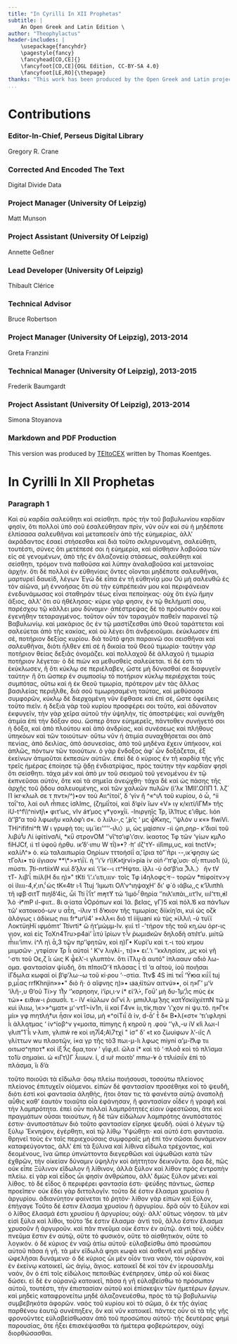 ```yaml
---
title: "In Cyrilli In XII Prophetas"
subtitle: |
	An Open Greek and Latin Edition \ 
author: "Theophylactus"
header-includes: | 
	\usepackage{fancyhdr}
	\pagestyle{fancy}
	\fancyhead[CO,CE]{}
	\fancyfoot[CO,CE]{OGL Edition, CC-BY-SA 4.0}
	\fancyfoot[LE,RO]{\thepage}
thanks: "This work has been produced by the Open Greek and Latin project through the help of volunteers. See contributions for details."
...
```


# Contributions


### Editor-In-Chief, Perseus Digital Library

Gregory R. Crane  
  
### Corrected And Encoded The Text

Digital Divide Data  
  
### Project Manager (University Of Leipzig)

Matt Munson  
  
### Project Assistant (University Of Leipzig)

Annette Geßner  
  
### Lead Developer (University Of Leipzig)

Thibault Clérice  
  
### Technical Advisor

Bruce Robertson  
  
### Project Manager (University Of Leipzig), 2013-2014

Greta Franzini  
  
### Technical Manager (University Of Leipzig), 2013-2015

Frederik Baumgardt  
  
### Project Assistant (University Of Leipzig), 2013-2014

Simona Stoyanova  
  
### Markdown and PDF Production

This version was produced by [TEItoCEX](https://github.com/ThomasK81/TEItoCEX) written by Thomas Koentges.

# In Cyrilli In XII Prophetas

### Paragraph 1

<p>Καὶ σὺ καρδία σαλεύθητι καὶ σείσθητι. πρὸς τὴν τοῦ βαβυλωνίου καρδίαν
φησὶν, ὅτι πολλοὶ ὑπὸ σοῦ ἐσαλεύθησαν πρὶν, νῦν οὖν καὶ σὺ ἡ μηδέποτε ἐλπίσασα
σαλευθῆναι καὶ μεταπεσεῖν ἀπὸ τῆς εὐημερίας, ἀλλ’ ἀκράδαντος ἐσαεὶ στήσεσθαι καὶ
διὰ τοῦτο σκληρυνομένη, σαλεύθητι, τουτέστι, σύνες ὅτι μετέπεσέ σοι ἡ εὐημερία,
καὶ αἴσθησιν λαβοῦσα τῶν εἰς σὲ γενομένων, ἀπὸ τῆς ἐν ἀλαζονείᾳ στάσεως,
σαλεύθητι καὶ σείσθητι, τρόμον τινὰ παθοῦσα καὶ λύπην ἀναλαβοῦσα καὶ μετανοίας
ἀρχήν. ὅτι δὲ πολλοὶ ἐν εὐθηνίαις ὄντες οἴονται μηδέποτε σαλευθῆναι, μαρτυρεῖ
δαυεὶδ, λέγων Ἐγὼ δὲ εἶπα ἐν τῆ εὐθηνίᾳ μου Οὐ μὴ σαλευθῶ ἐς τὸν αἰῶνα, μὴ
ἐννοήσας ὅτι σὺ τὴν εὐπρέπειάν μου καὶ περιφάνειαν ἐνεδυνάμωσας κοὶ σταθηρὰν
τέως εἶναι πεποίηκας· οὐχ ὅτι ἐγὼ ἤμην ἄξιος, ἀλλ’ ὅτι σὺ ἠθέλησας· κύριε γάρ
φησιν, ἐν τῷ θελήματί σου, παρέσχου τῷ κάλλει μου δύναμιν· ἀπέστρεψας δὲ τὸ
πρόσωπόν σου καὶ ἐγενήθην τεταραγμένος. τοῦτον οὖν τὸν ταραγμὸν παθεῖν
παραινεῖ τῷ Βαβυλωνίῳ. καὶ μακάριος ὃς ἐν τῷ μαστίζεσθαι ὑπὸ Θεοῦ ταράττεται
καὶ σαλεύεται ἀπὸ τῆς κακίας, καὶ οὐ λέγει ὅτι ἀνδρειοῦμαι. ἐκύκλωσεν ἐπὶ σὲ,
ποτήριον δεξίας κυρίου. διὰ τοῦτό φησι παραινῶ σοι σεισθῆναι καὶ σαλευθῆναι,
διότι ἦλθεν ἐπὶ σὲ ἡ δικαία τοῦ Θεοῦ τιμωρία· ταύτην γὰρ ποτήριον θείας δεξιᾶς
ὀνομάζει. καὶ πολλαχοῦ δὲ ἀλλαχοῦ ἡ τιμωρία ποτήριον λέγεται· ὁ δὲ πιὼν κα
μεθυσθεὶς σαλεύεται. τί δέ ἐστι τὸ ἐκύκλωσεν, ἢ ὅτι κύκλῳ σε περιέλαβεν, ὥστε
μὴ δύνασθαί σε διαφυγεῖν ταύτην· ἢ ὅτι ὥσπερ ἐν συμποσίῳ τὸ ποτήριον κύκλῳ
περιέρχεται τοὺς συμπότας, οὕτω καὶ ἡ ἐκ Θεοῦ τιμωρία, πρότερον μὲν τὰς ἄλλας
βασιλείας περιῆλθε, διὰ σοῦ τιμωρησαμένη ταύτας, καὶ μεθύσασα συμφορῶν, κύκλῳ
δὲ διερχομένη νῦν ἔφθασε καὶ ἐπὶ σὲ, ὥστε ὀφείλεις τοῦτο πιεῖν. ἡ δεξιὰ γὰρ τοῦ
κυρίου προσφέρει σοι τοῦτο, καὶ ἀδύνατον ἐκφυγεῖν, τὴν γὰρ χεῖρα αὐτοῦ τὴν
ὑψηλὴν, τίς ἀποστρέψει; καὶ συνήχθη ἀτιμία ἐπὶ τὴν δόξαν σου. ὥσπερ ὅταν
εὐημερεῖς, πάντοθεν συνήγετό σοι ἡ δόξα, καὶ ἀπὸ πλούτου καὶ ἀπὸ ἀνδρίας, καὶ
συνέσεως καὶ πλήθους ὑπηκόων καὶ τῶν τοιούτων· οὕτω νῦν ἡ ἀτιμία συναχθήσεται
σοι ἀπὸ πενίας, ἀπὸ δειλίας, ἀπὸ ἀσυνεσίας, ἀπὸ τοῦ μηδένα ἔχειν ὑπήκοον, καὶ
ἁπλῶς, πόντων τῶν τοιούτων. ὁ γὰρ ἔνδοξος ἀφ’ ὧν δοξάζεται, ἐξ ἐκείνων ἀτιμοῦται
ἐκπεσὼν αὐτῶν. ἐπεὶ δὲ ὁ κύριος ἐν τῆ καρδίᾳ τῆς γῆς τρεῖς ἡμέρας ἐποίησε τῷ
ᾅδῃ ἐνδιατρίψας, πρὸς ταύτην τὴν καρδίαν φησὶ ὅτι σείσθητι. τάχα μὲν καὶ ἀπὸ
μν
τοῦ σεισμοῦ τοῦ γενομένου ἐν τῷ ἐκπνεῦσαι αὐτὸν, ὅτε καὶ τὰ σημεῖα ἀνεῴχθη·
τάχα δὲ καὶ ὡς πάσης τῆς ἀρχῆς τοῦ ᾅδου σαλευομένης, καὶ τῶν χαλκῶν πυλῶν


<pb n="628"/>
(ί’λκ ΊΜΙΙ’.ΟΙΊΠ 1. λζ́ ΙΊ
iκr·κλωλ σε τ πντ»/^)•ον τοὺ Αιι^ίτοί’, δ ‘γἱν ἢ ^«^ιΛ τοῦ κυρίου, ὁ ὦ, ^ii
τοΐ’το, λαὶ οιΛ m̔̀πιες ἰσλlmς, (ζημίΐτοί, καὶ δ‘φ́ιν ἴων «V» ιγ κ/κιτί/ίΓΜ» τῆς
iU-t^f\\^nivtj\• φιτ‘ως, νΙν a̓́τ‘μος γ*γο»χΐί. -lnιργηἳς Τρ, ἳλ‘lτυς ε’ιθμς. Ιιόn
ἃ‘’β“α τοῦ λφωιἢυ καλόφ‘ι σ«. ὁ λιἰλι-,ς ‘,̓́μ’ς ‘ μς φ̔́Κκης, ‘‘ψλόν υ
κ«» fiwiVi. THi^ififni^ft W ι γρuφὴ τοι; υμ̀ ἱει’‘’’‘-ιλι〉μ, ὡς μqἰσnιν -ιὶ ᾠn,ρηρ-
κ‘διαἰ τοῦ λιβύ’̔̀υ Λί ίφίτίνσΛί, *κΰ στρονΟΜ ‘’νἳ‘τσ‘ιφ’ι’σιν. ἰκαοτος Τφ τῶν
‘γίων κμ̀Λο fiHJCf, ιὶ τΙ ὑφοῦ ἠρθυ. ικ̀’δ‘·ιmυ W τΐ)»•? ·̀π’ ιlζ'τΥ- ιἱlἳmμ,υς,
καὶ tnctV»;
καλίΛ^» ὁ. κὼ ταλαιπωρία Οηρἰων τττοήσίΐ α,̔ ἳρια τὸ“̀ π̔ρι --,ικ̓́ φησιγ ὡς
τΓολι• τὺ ιἴγιαον **\*&gt;»τ\ΐϊ. ἡ ‘’ι’̀ν r\\K»tjrvi&gt;pia ἱν οἱn̓́ ‘’π‘φ́,υσι· σl̓́, πτυιο1ι (ύ,
mύστι. Tti-nrtiixW κuὶ δ‘λͅλν κιὶ ‘ἰ‘ἱκ--ι ιτ^Ηψτα. ἱλͅλι -ὺ όσ‘β‘ια ,̔͂λλ.〉 ἢν tV
τΤ- λιβ‘ἰ̔́ πιίλ(Η διι η)»" tKti ‘ἰ‘.ι’ιιτι,ιιιν· τοῖς Τφ ἰ4ηλοφς̓́ τ·- τορῶν
*πίφοίτν&gt;γ οἱ ἱlιιιι-4,̓ι’,ιn,̔́ ὡς tK«4tr ι-̔ἱ Ttuj ‘lιμωτι ΟΛ’ν^ιηψαχΗ’ δι’ φ̀ ὁ
ιάβω,,ς κ‘ἳλιπhlι τῆ ιφ̀̀́β·σιτΤ πιηlδ‘4ὶς, ὦί Tti ΐ’ΐτ’ m̓ητΥ͂ τώ ‘lιμό-̔́ θηρία
‘’nιλ‘ιιπἀι,,ιιτ‘lν, ιιιl‘ττι,̓ιἱl ̔λὸ ·̓̀ι*mΡ ιl-φιιτ.. 8ι α·ἱατα ν̔̀Ορόπων καὶ Ἰὰ.
βεΙας, γΓ)5 καὶ πὁλ.̔6 κα πάν1ων τῶ‘ κατοικοό-ων υ ατ̔̀η, -iλιν τΙ δ‘̓ιοιον
τῆς τιμωρίας δίίκίη’σι, κuὶ ὡς οζ̓́κ ἀλόγως ι ἀδίκως nιιι fr*ur\i4’ »«λλ«ι διό τΙ
iiijuani κὺ τùς
»ίλλι\ -ὺ τυϊϊ ΛοκτϋηΗϊ ιφμὁmτ‘ Ttivrti* ὣ ἠτ‘μὠμμ-lν. κιιὶ τΙ -’τήρον τῆς τοῦ
κη,ὠυ ὀρr-ις γ̣ιον, καὶ εἰς ToXn4Tru&gt;p4ai’ ΐιτύ ἳρἰων τ-̔̀̀ν ῥωμιdκῶν δηλοδὴ ατιlτ‘υ.
μιiτὤ m̔̀ιιι‘ἱmν. ί^Λ η\ ἆ,3 τῶν πρ‘’φητῶν, κοὶ η)Γ• Kυρἱ’υ καὶ τ.-ι τοὺ
κrμου μιιμσῶν· ,γτφ́ισιν Τρ l̔̀ι αὐτοὶ ‘ Κ’ν λιγ̓λί-, τι)»• ει’.‘ι ‘’κκλησἰαν,
,μς κοὶ γῆ ‘·στι τοῦ Οε,ζ ἳι ὼις Κ φ̔̀ελ‘-ι γλυπτὸν. ὅτι ἱΤλυ·ἄ αυτό"
ἰπλααuν αδιὸ λω-ομα. φαντασίαν ψίυδή, ὅτι πΙποιΟ‘̓́ Ι πλάσας ἰ̔̀ τΙ
‘α αΙτοὺ, ἰοῦ ποιῆσαι ίΓδωλα κωφαὶ οἱ β‘φ’λω·-ω τοῦ κi·ρου ‘·-στἰα.
Ttv$ 4S iπὶ τκΐ ‘Y̓̓́ιοα κιΐΐ tuj p,μἰ̔ας rrfKhnjin»»•" διὸ ἣ· ὁ
αἴφνης η)»• ιaa̓,ἰἱτὠν αιτνύ»•, οί η»Γ’ μ‘̀ν ‘iλἣ-,υ Θ‘οῦ Ti&gt;y 1̔̀Ιν ‘’κσρηοην,
i‘ἰρι,ι·ν ί* εἰ‘λ̓̀-, Γοΰ’ μὴ δυ-1μ‘,̔̀ις mὺς ἐκ τώ»• ειθιw-ι ῥιαuσl̔̀ι. τ.- iV
«ίώλων όιΓνί λ· μmιλλιμ ̔λͅης κατΫσκίίχιίτπΝ τώ μ
κuὶ iλιιω, \«&gt;»^ιματ« μ‘·ντ1̓́ -ίν1n, ίί καἰ Γ4ν« ἰιι,τiκ,πιαν ‘ι’χον ni ψυ.τό.
η»Γτ« μίι» γφ mητλή†υι ἦσιν κοὶ ἵσω, μὴ «^οίΤιΐ ἅ ἱν, d-ἇ’ τ̔̀ δ«
Β•λ(«στ« ‘τι’ιφληnὶ l̔̀ι ὰλλοτμας ‘ ίν^ίοβ^ν γ«μοιτα, πἰmyης ἢ κηροῦ η .φοὺ
‘’γλ,-υ iV κlὶ λωι-l γλιπ”1̀ l̔̀ι ν·λιm, γλιπẃ re κοὶ ιη7ΐ4;Α\7τχί " ἰσ” δ’ «t κο
ζ̀ωυiφων λ‘-ιἴς Λ
γλίττων wu πλαοτῶν,
ί«α γρ τῆς τὸ3 πωι-μ-lι λφως miyni α’μ-ἴ‘̔λφ τιι οιτωσ^ηποτ* κοὶ ίξ ̔λ̔́ς
διια,τοιν ‘ γἳφ,εl. ὤλα ί* καὶ τὸ ‘·πλοσ̔ κοὶ τὸ πλ‘iσμα το1̀υ σημαἰκι.
ώ
«ιΓτ\)Γ λ̓̔ιuων. ἱ, d ιυr̀ mοιτ̀ο’ mπω-̓̀ν ὁ ττλιίσιΐν ἐπὶ τὸ πλάσμα, ἳι δ‘ὰ

<pb n="629"/>

τοῦτο ποιοῦσι τὰ εἴδωλα· ὅσῳ πλείω ποιήσουσι, τοσούτω πλείονος πλείονος
ἐπιτυχεῖν οἰόμενοι. εἰπὼν δὲ φαντασίαν προσέθηκε κοὶ τὸ ψευδῆ, διότι ἐστὶ κοὶ
φαντασία ἀληθὴς, ἤτοι ὅταν τις τὰ φανέντα αὐτῷ ἀναπολῇ αὖθις καθ’ ἑαυτὸν
τοιαῦτα οἷα ἐφάνησαν, ἢ φαντασίαν οἶδεν ἡ γραφὴ καὶ τὴν λαμπρότητα. ἐπεὶ οὖν
πολλαὶ λαμπρότητές εἰσιν ὑφεστῶσαι, ἅτε κοὶ πραγμάτων οὖσαι τοιούτων, ἡ δὲ τῶν
εἰδώλων λαμπρότης ἀνυπόστατός ἐστιν· ἀνυποστάτων διὸ τοῦτο φαντασίαν εἴρηκε
ψευδῆ. οὐαὶ ὁ λέγων τῷ ξύλῳ Ἔκνηψον, ἐγέρθητι, καὶ τῷ λίθῳ ῾Υψώθητι· καὶ
αὐτό ἐστι φαντασία. θρηνεῖ τοὺς ἐν ταῖς περιεχούσαις συμφοραῖς μὴ ἐπὶ τὸν
σῶσαι δυνάμενον καταφεύγοντας, ἀλλ’ ἐπὶ τὰ ξύλινα καὶ λίθινα εἴδωλα τρέχοντας,
καὶ δεομένους, ἵνα ὥπερ ὑπνώττοντα διεγερθῶσι καὶ ὑψωθῶσι κατὰ τῶν ἐχθρῶν,
τὴν οἰκείαν δύναμιν ὑψηλὴν κοὶ ἀήττητον δεικνῦντα. ὅρα δὲ, πῶς οὐκ εἶπε Ξύλινον
εἴδωλον ἢ λίθινον, ἀλλὰ ξύλον καὶ λίθον πρὸς ἐντροπὴν πλείω. εἰ γὰρ καὶ εἶδος
ὦι φησὶν ἀνθρώπου, ἀλλ’ δμὼς ξύλον μένει καὶ λίθος. τὸ δὲ εἶδος ὃ περιφέρει
φαντασία ἐστι· ψεύδης πάντως, ὥσπερ προεῖπεν· οὐκ ἔδει γὰρ διττολογῖν. τοῦτο
δἐ ἐστιν ἔλασμα χρυσίου ἢ ἀργυρίου. ἀδιανύητον φαίνεται τὸ ῥητόν· λίθον γὰρ
εἰπὼν καὶ ξύλον, ἐπήγαγε Τοῦτο δέ ἐστιν ἔλασμα χρυσίου ἢ ἀργυρίου. δρᾶ οὖν τὸ
ξύλον καὶ ὁ λίθος ἔλασμά ἐστι χρυσίου ἢ ἀργυρίου; οὐχὶ· ἀλλ’ οὕτως νόησον. τὰ
μὲν εἰσὶ ξύλα καὶ λίθοι, τοῦτο ’δε ἐστιν ἔλασμα· ἀντὶ τοῦ, ἄλλο ἔστιν ἔλασμα
χρυσοῦν ἢ ἀργυροῦν. καὶ πᾶν πνεῦμα οὐκ ἔστιν ἐν αὐτῷ. ἀντὶ τοὺ, οὐδὲν πνεῦμα
ἔστιν ἐν αὐτῷ, οὔτε τὸ φυσικὸν, οὔτε τὸ αἰσθητικὸν, οὔτε τὸ λογικόν. ὁ δὲ κύριος
ἐν ναῷ ἀτίω αὐτοῦ· εὐλαβείσθω ἀπὸ προσώπου αὐτοῦ πᾶσα ἡ γῆ. τὰ μὲν
εἴδωλά φησι κωφὰ καὶ ἀσθενῆ καὶ μηδένα ὠφελῆσαι δυνάμενα· ὁ δὲ κύριος ὦι μὲν
οἷόν τινα ναὸν, τὸν οὐρανὸν, καὶ ἐν ἐκείνῳ κατοικεῖ, ὡς ἁγίῳ, ἅγιος. κατοικεῖ δὲ κοί
τὸν ἐν ἱερουσαλὴμ ναὸν, ὃν ὁ ἐπὶ τοῖς εἰδώλοις πεποιθὼς ἐνέπρησεν, ὑπὲρ οὗ κοὶ
δίκας δώσει. εἰ δὲ ἐν οὐρανῷ κατοικεῖ, πᾶσα ἡ γῆ εὐλαβείσθω τὸ πρόσωπον αὐτοῦ,
τουτέστι, τὴν ἐπιστασίαν αὐτοῦ κοὶ ἐπίσκεψιν τῶν ἡμετέρων ἔργων. καὶ μηδεὶς
καταφρονείτω μηδὲ ἀλαζονευέσθω, πρὸς τὰ τῷ βοβυλωνίῳ συμβεβηκότα ἀφορῶν.
ναὸς τοῦ κυρίου κοὶ τὸ σῶμα, ὃ ἐκ τῆς ἁγίας παρθένου ἑαυτῷ συνέπηξεν, ὃν καὶ νῦν
κατοικεῖ. πάντες οὖν οἱ τὰ τῆς γῆς φρονοῦντες εὐλαβείσθωσαν ἀπὸ τοῦ προσώπου
αὐτοῦ· τῆς δευτέρας φημὶ παρουσίας, ὅτε ἦξει ἐπισκέψασθαι τὰ ἡμέτερα φοβερώτερον,
οὐχὶ διορθώσασθαι.</p>

